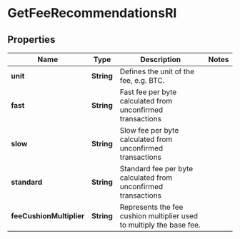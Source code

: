 

# GetFeeRecommendationsRI


## Properties

| Name | Type | Description | Notes |
|------------ | ------------- | ------------- | -------------|
|**unit** | **String** | Defines the unit of the fee, e.g. BTC. |  |
|**fast** | **String** | Fast fee per byte calculated from unconfirmed transactions |  |
|**slow** | **String** | Slow fee per byte calculated from unconfirmed transactions |  |
|**standard** | **String** | Standard fee per byte calculated from unconfirmed transactions |  |
|**feeCushionMultiplier** | **String** | Represents the fee cushion multiplier used to multiply the base fee. |  |



